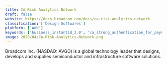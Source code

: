 ```yaml
---
title: CA Risk Analytics Network
draft: false 
website: https://docs.broadcom.com/docs/ca-risk-analytics-network
classification: ['Design Softwares']
platform: ['Web']
keywords: ['business_instantid_2.0', 'ca_strong_authentication_for_payments', 'datavisor', 'fcase', 'interceptas', 'kount_complete', 'lexisnexis_instantid', 'rsa_adaptive_authentication', 'sift_app', 'signifyd', 'the_fraud_explorer', 'yapstone']
image: 2020/04/CA-Risk-Analytics-Network.png
---
```

Broadcom Inc. (NASDAQ: AVGO) is a global technology leader that designs,
develops and supplies semiconductor and infrastructure software solutions.